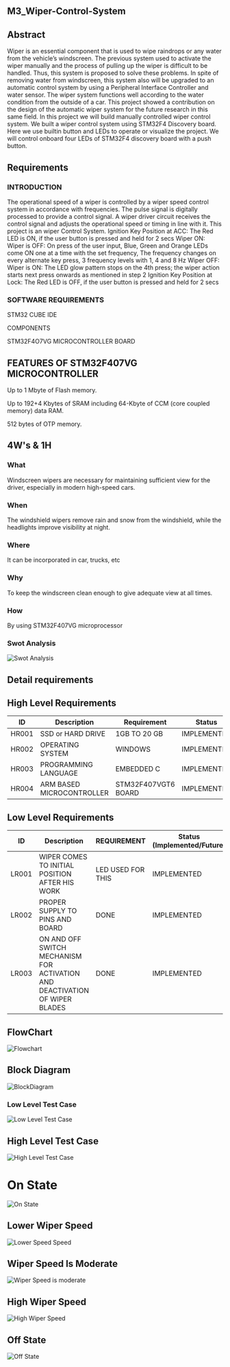 ## M3_Wiper-Control-System
## Abstract
Wiper is an essential component that is used to wipe raindrops or any water from the vehicle’s windscreen. The previous system used to activate the wiper manually and the process of pulling up the wiper is difficult to be handled. Thus, this system is proposed to solve these problems. In spite of removing water from windscreen, this system also will be upgraded to an automatic control system by using a Peripheral Interface Controller and water sensor. The wiper system functions well according to the water condition from the outside of a car. This project showed a contribution on the design of the automatic wiper system for the future research in this same field. In this project we will build manually controlled wiper control system. We built a wiper control system using STM32F4 Discovery board. Here we use builtin button and LEDs to operate or visualize the project. We will control onboard four LEDs of STM32F4 discovery board with a push button.
## Requirements
### INTRODUCTION
The operational speed of a wiper is controlled by a wiper speed control system in accordance with frequencies. The pulse signal is digitally processed to provide a control signal. A wiper driver circuit receives the control signal and adjusts the operational speed or timing in line with it. This project is an wiper Control System. Ignition Key Position at ACC: The Red LED is ON, if the user button is pressed and held for 2 secs Wiper ON: Wiper is OFF: On press of the user input, Blue, Green and Orange LEDs come ON one at a time with the set frequency, The frequency changes on every alternate key press, 3 frequency levels with 1, 4 and 8 Hz Wiper OFF: Wiper is ON: The LED glow pattern stops on the 4th press; the wiper action starts next press onwards as mentioned in step 2 Ignition Key Position at Lock: The Red LED is OFF, if the user button is pressed and held for 2 secs    
### SOFTWARE REQUIREMENTS
STM32 CUBE IDE

COMPONENTS

STM32F4O7VG MICROCONTROLLER BOARD
## FEATURES OF STM32F407VG MICROCONTROLLER
Up to 1 Mbyte of Flash memory.

Up to 192+4 Kbytes of SRAM including 64-Kbyte of CCM (core coupled memory) data RAM.

512 bytes of OTP memory.
## 4W's & 1H
### What
Windscreen wipers are necessary for maintaining sufficient view for the driver, especially in modern high-speed cars.
### When
The windshield wipers remove rain and snow from the windshield, while the headlights improve visibility at night.
### Where 
It can be incorporated in car, trucks, etc
### Why 
To keep the windscreen clean enough to give adequate view at all times.
### How 
By using STM32F407VG microprocessor       
### Swot Analysis
![Swot Analysis](https://github.com/BhargavaRaj/M3_Wiper-Control-System/blob/d7640b7406c72c18fbeee72a3aeb75494aec78aa/1_Requirements/Swot%20Analysis.png)
## Detail requirements
## High Level Requirements
| ID | Description | Requirement | Status | 
| ----- | ----- | ------- | ---------|
| HR001 | SSD or HARD DRIVE  | 1GB TO 20 GB | IMPLEMENTED | 
| HR002 | OPERATING SYSTEM  | WINDOWS |  IMPLEMENTED  |
| HR003 | PROGRAMMING LANGUAGE | EMBEDDED C |  IMPLEMENTED  |
| HR004 | ARM BASED MICROCONTROLLER | STM32F407VGT6 BOARD  |  IMPLEMENTED  |
## Low Level Requirements
| ID | Description | REQUIREMENT | Status (Implemented/Future) |
| ------ | --------- | ------ | ----- |
| LR001 | WIPER COMES TO INITIAL POSITION AFTER HIS WORK | LED USED FOR THIS |  IMPLEMENTED  |
| LR002 | PROPER SUPPLY TO PINS AND BOARD | DONE |  IMPLEMENTED |
| LR003 | ON AND OFF SWITCH MECHANISM FOR ACTIVATION AND DEACTIVATION OF WIPER BLADES  | DONE  | IMPLEMENTED |
## FlowChart
![Flowchart](https://github.com/BhargavaRaj/M3_Wiper-Control-System/blob/8fe6ad44abe125e0f7e78a252d74f2465d0a2c9e/2_Design/Flow%20Chart.jpeg)
## Block Diagram
![BlockDiagram](https://github.com/BhargavaRaj/M3_Wiper-Control-System/blob/073d6a966e2bb7c525ba195461891583a46bdde2/2_Design/BlockDiagram.png)
### Low Level Test Case
![Low Level Test Case](https://github.com/BhargavaRaj/M3_Wiper-Control-System/blob/90c681d061b6463fe9d72664e046f4e84708d7ee/4_TestCases/Low%20Level%20Test%20Case.png)
## High Level Test Case
![High Level Test Case](https://github.com/BhargavaRaj/M3_Wiper-Control-System/blob/fb5609794dd6a19df82e57a8a770868df4fbb27f/4_TestCases/High%20Level%20Test%20Case.png)
# On State
![On State](https://github.com/BhargavaRaj/M3_Wiper-Control-System/blob/2671bd6bba8dc99f1381f37c9a6a82e0f237b786/6_Output/On%20State.png)
## Lower Wiper Speed
![Lower Speed Speed](https://github.com/BhargavaRaj/M3_Wiper-Control-System/blob/a602d050ed7659e928604437e30e28b9959d6097/6_Output/Lower%20Wiper%20Speed.png)
## Wiper Speed Is Moderate
![Wiper Speed is moderate](https://github.com/BhargavaRaj/M3_Wiper-Control-System/blob/bc54915c934b551af1f396d4b73b0b2975124531/6_Output/Lower%20Wiper%20Speed.png)
## High Wiper Speed
![High Wiper Speed](https://github.com/BhargavaRaj/M3_Wiper-Control-System/blob/27af16f59cda60621ee7dfd78e60020691509b1a/6_Output/High%20Wiper%20Speed.png)
## Off State
![Off State](https://github.com/BhargavaRaj/M3_Wiper-Control-System/blob/34ccd75e9ebad71d777c5cde2c020706b7962101/6_Output/Off%20State.png)





